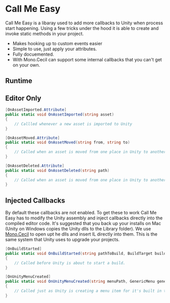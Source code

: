 # Call Me Easy

Call Me Easy is a libaray used to add more callbacks to Unity when process start happening. Using a few tricks under the hood it is able to create and invoke static methods in your project. 
 * Makes hooking up to custom events easier 
 * Simple to use, just apply your attributes.
 * Fully docuemented. 
 * With Mono.Cecil can support some internal callbacks that you can't get on your own. 
 
## Runtime

## Editor Only
``` csharp
[OnAssetImported.Attribute]
public static void OnAssetImported(string asset)
{
	// Callled whenever a new asset is imported to Unity
}
```

``` csharp 
[OnAssetMoved.Attribute]
public static void OnAssetMoved(string from, string to)
{
	// Called when an asset is moved from one place in Unity to another.
}
```

``` csharp 
[OnAssetDeleted.Attribute]
public static void OnAssetDeleted(string path)
{
	// Called when an asset is moved from one place in Unity to another.
}
```

## Injected Callbacks 

By default these callbacks are not enabled. To get these to work Call Me Easy has to modify the Unity assembly and inject callbacks directly into the compiled editor code. It's suggested that you back up your installs on Mac (Unity on Windows copies the Unity dlls to the Library folder). We use [Mono.Cecil](https://github.com/jbevain/cecil) to open upt he dlls and insert IL directly into them. This is the same system that Unity uses to upgrade your projects. 

``` csharp
[OnBuildStarted]
public static void OnBuildStarted(string pathToBuild, BuildTarget buildTarget)
{
	// Called before Unity is about to start a build. 
}
```

``` csharp
[OnUnityMenuCreated]
public static void OnUnityMenuCreated(string menuPath, GenericMenu genericMenu)
{
	// Called just as Unity is creating a menu item for it's built in toolbars.
}
```


